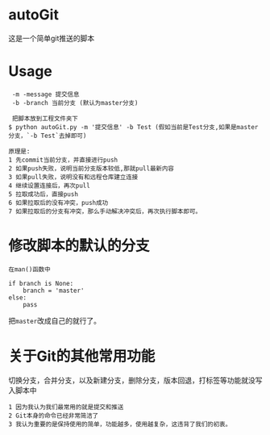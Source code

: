 # autoGit
这是一个简单git推送的脚本


# Usage

     -m -message 提交信息
     -b -branch 当前分支 (默认为master分支)
     
     把脚本放到工程文件夹下
    $ python autoGit.py -m '提交信息' -b Test (假如当前是Test分支,如果是master分支，`-b Test`去掉即可)
    
    原理是:
    1 先commit当前分支，并直接进行push
    2 如果push失败，说明当前分支版本较低,那就pull最新内容
    3 如果pull失败，说明没有和远程仓库建立连接
    4 继续设置连接后，再次pull
    5 拉取成功后，直接push
    6 如果拉取后的没有冲突，push成功
    7 如果拉取后的分支有冲突，那么手动解决冲突后，再次执行脚本即可。
    
# 修改脚本的默认的分支
    
    在man()函数中
    
    if branch is None:
        branch = 'master'
    else:
        pass
        
 把`master`改成自己的就行了。
 
# 关于Git的其他常用功能

切换分支，合并分支，以及新建分支，删除分支，版本回退，打标签等功能就没写入脚本中

    1 因为我认为我们最常用的就是提交和推送
    2 Git本身的命令已经非常简洁了
    3 我认为重要的是保持使用的简单，功能越多，使用越复杂，这违背了我们的初衷。
 
   